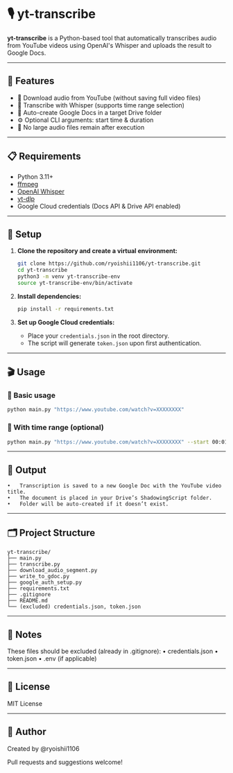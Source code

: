 # 🎙️ yt-transcribe

**yt-transcribe** is a Python-based tool that automatically transcribes audio from YouTube videos using OpenAI's Whisper and uploads the result to Google Docs.

---

## 🌽 Features

- 🔗 Download audio from YouTube (without saving full video files)  
- 🧠 Transcribe with Whisper (supports time range selection)  
- 📄 Auto-create Google Docs in a target Drive folder  
- ⚙️ Optional CLI arguments: start time & duration  
- 🧹 No large audio files remain after execution  

---

## 📋 Requirements

- Python 3.11+  
- [ffmpeg](https://ffmpeg.org/)  
- [OpenAI Whisper](https://github.com/openai/whisper)  
- [yt-dlp](https://github.com/yt-dlp/yt-dlp)  
- Google Cloud credentials (Docs API & Drive API enabled)  

---

## 🔧 Setup

1. **Clone the repository and create a virtual environment:**

    ```bash
    git clone https://github.com/ryoishii1106/yt-transcribe.git
    cd yt-transcribe
    python3 -m venv yt-transcribe-env
    source yt-transcribe-env/bin/activate
    ```

2. **Install dependencies:**

    ```bash
    pip install -r requirements.txt
    ```

3. **Set up Google Cloud credentials:**

    - Place your `credentials.json` in the root directory.
    - The script will generate `token.json` upon first authentication.

---

## 🎬 Usage

### 🔹 Basic usage
```bash
python main.py "https://www.youtube.com/watch?v=XXXXXXXX"
```
### 🔹 With time range (optional)
```bash
python main.py "https://www.youtube.com/watch?v=XXXXXXXX" --start 00:01:30 --duration 00:00:45
```

---

## 🚀 Output
	•	Transcription is saved to a new Google Doc with the YouTube video title.
	•	The document is placed in your Drive’s ShadowingScript folder.
	•	Folder will be auto-created if it doesn’t exist.

---

## 🗂 Project Structure
```
yt-transcribe/
├── main.py
├── transcribe.py
├── download_audio_segment.py
├── write_to_gdoc.py
├── google_auth_setup.py
├── requirements.txt
├── .gitignore
├── README.md
└── (excluded) credentials.json, token.json
```

---

## 📝 Notes
These files should be excluded (already in .gitignore):
	•	credentials.json
	•	token.json
	•	.env (if applicable)

---

## 📄 License
MIT License

---

## 👶 Author
Created by @ryoishii1106

Pull requests and suggestions welcome!






